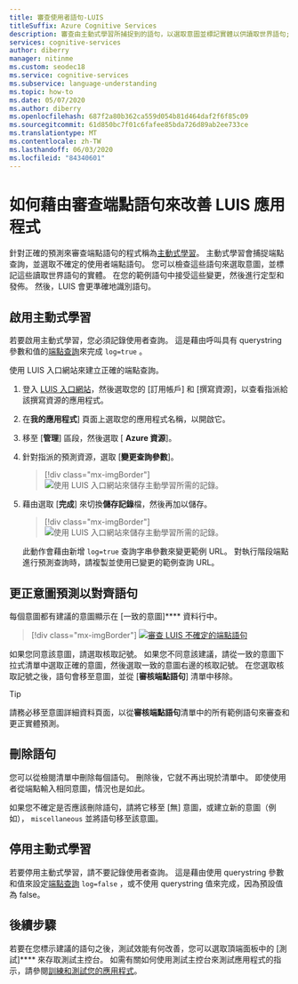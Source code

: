 ```yaml
---
title: 審查使用者語句-LUIS
titleSuffix: Azure Cognitive Services
description: 審查由主動式學習所捕捉到的語句，以選取意圖並標記實體以供讀取世界語句;接受變更、定型和發佈。
services: cognitive-services
author: diberry
manager: nitinme
ms.custom: seodec18
ms.service: cognitive-services
ms.subservice: language-understanding
ms.topic: how-to
ms.date: 05/07/2020
ms.author: diberry
ms.openlocfilehash: 687f2a80b362ca559d054b81d464daf2f6f85c09
ms.sourcegitcommit: 61d850bc7f01c6fafee85bda726d89ab2ee733ce
ms.translationtype: MT
ms.contentlocale: zh-TW
ms.lasthandoff: 06/03/2020
ms.locfileid: "84340601"
---
```

# <a name="how-to-improve-the-luis-app-by-reviewing-endpoint-utterances"></a>如何藉由審查端點語句來改善 LUIS 應用程式

針對正確的預測來審查端點語句的程式稱為[主動式學習](luis-concept-review-endpoint-utterances.md)。 主動式學習會捕捉端點查詢，並選取不確定的使用者端點語句。 您可以檢查這些語句來選取意圖，並標記這些讀取世界語句的實體。 在您的範例語句中接受這些變更，然後進行定型和發佈。 然後，LUIS 會更準確地識別語句。

## <a name="enable-active-learning"></a>啟用主動式學習

若要啟用主動式學習，您必須記錄使用者查詢。 這是藉由呼叫具有 querystring 參數和值的[端點查詢](luis-get-started-create-app.md#query-the-v3-api-prediction-endpoint)來完成 `log=true` 。

使用 LUIS 入口網站來建立正確的端點查詢。

1. 登入 [LUIS 入口網站](https://www.luis.ai)，然後選取您的 [訂用帳戶] 和 [撰寫資源]，以查看指派給該撰寫資源的應用程式。
1. 在**我的應用程式**] 頁面上選取您的應用程式名稱，以開啟它。
1. 移至 [**管理**] 區段，然後選取 [ **Azure 資源**]。
1. 針對指派的預測資源，選取 [**變更查詢參數**]。

    > [!div class="mx-imgBorder"]
    > ![使用 LUIS 入口網站來儲存主動學習所需的記錄。](./media/luis-tutorial-review-endpoint-utterances/azure-portal-change-query-url-settings.png)

1. 藉由選取 [**完成**] 來切換**儲存記錄**檔，然後再加以儲存。

    > [!div class="mx-imgBorder"]
    > ![使用 LUIS 入口網站來儲存主動學習所需的記錄。](./media/luis-tutorial-review-endpoint-utterances/luis-portal-manage-azure-resource-save-logs.png)

     此動作會藉由新增 `log=true` 查詢字串參數來變更範例 URL。 對執行階段端點進行預測查詢時，請複製並使用已變更的範例查詢 URL。

## <a name="correct-intent-predictions-to-align-utterances"></a>更正意圖預測以對齊語句

每個意圖都有建議的意圖顯示在 [一致的意圖]**** 資料行中。

> [!div class="mx-imgBorder"]
> [![審查 LUIS 不確定的端點語句](./media/label-suggested-utterances/review-endpoint-utterances.png)](./media/label-suggested-utterances/review-endpoint-utterances.png#lightbox)

如果您同意該意圖，請選取核取記號。 如果您不同意該建議，請從一致的意圖下拉式清單中選取正確的意圖，然後選取一致的意圖右邊的核取記號。 在您選取核取記號之後，語句會移至意圖，並從 [**審核端點語句**] 清單中移除。

> [!TIP]
> 請務必移至意圖詳細資料頁面，以從**審核端點語句**清單中的所有範例語句來審查和更正實體預測。

## <a name="delete-utterance"></a>刪除語句

您可以從檢閱清單中刪除每個語句。 刪除後，它就不再出現於清單中。 即使使用者從端點輸入相同意圖，情況也是如此。

如果您不確定是否應該刪除語句，請將它移至 [無] 意圖，或建立新的意圖（例如）， `miscellaneous` 並將語句移至該意圖。

## <a name="disable-active-learning"></a>停用主動式學習

若要停用主動式學習，請不要記錄使用者查詢。 這是藉由使用 querystring 參數和值來設定[端點查詢](luis-get-started-create-app.md#query-the-v2-api-prediction-endpoint) `log=false` ，或不使用 querystring 值來完成，因為預設值為 false。

## <a name="next-steps"></a>後續步驟

若要在您標示建議的語句之後，測試效能有何改善，您可以選取頂端面板中的 [測試]**** 來存取測試主控台。 如需有關如何使用測試主控台來測試應用程式的指示，請參閱[訓練和測試您的應用程式](luis-interactive-test.md)。
